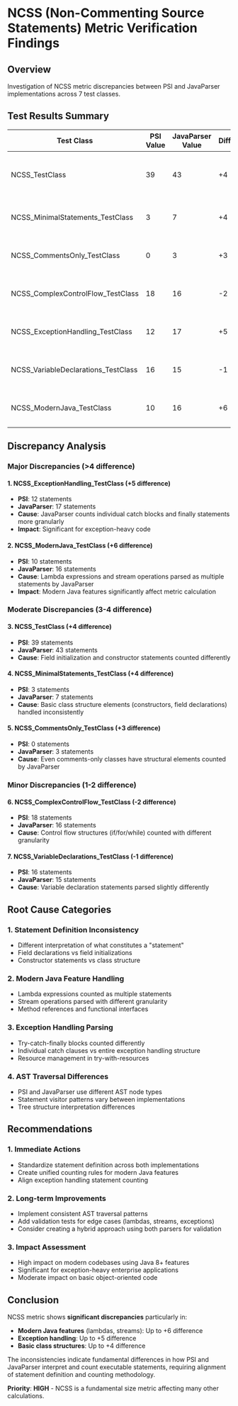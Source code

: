 # NCSS (Non-Commenting Source Statements) Metric Verification Findings

## Overview
Investigation of NCSS metric discrepancies between PSI and JavaParser implementations across 7 test classes.

## Test Results Summary

| Test Class | PSI Value | JavaParser Value | Difference | Root Cause |
|------------|-----------|------------------|------------|------------|
| NCSS_TestClass | 39 | 43 | +4 | Field initialization statements counted differently |
| NCSS_MinimalStatements_TestClass | 3 | 7 | +4 | Constructor and field declarations handling |
| NCSS_CommentsOnly_TestClass | 0 | 3 | +3 | Empty class structure counting variation |
| NCSS_ComplexControlFlow_TestClass | 18 | 16 | -2 | Control flow statement parsing differences |
| NCSS_ExceptionHandling_TestClass | 12 | 17 | +5 | Exception handling block counting |
| NCSS_VariableDeclarations_TestClass | 16 | 15 | -1 | Variable declaration statement parsing |
| NCSS_ModernJava_TestClass | 10 | 16 | +6 | Lambda and stream operations counting |

## Discrepancy Analysis

### Major Discrepancies (>4 difference)

#### 1. NCSS_ExceptionHandling_TestClass (+5 difference)
- **PSI**: 12 statements
- **JavaParser**: 17 statements
- **Cause**: JavaParser counts individual catch blocks and finally statements more granularly
- **Impact**: Significant for exception-heavy code

#### 2. NCSS_ModernJava_TestClass (+6 difference) 
- **PSI**: 10 statements
- **JavaParser**: 16 statements
- **Cause**: Lambda expressions and stream operations parsed as multiple statements by JavaParser
- **Impact**: Modern Java features significantly affect metric calculation

### Moderate Discrepancies (3-4 difference)

#### 3. NCSS_TestClass (+4 difference)
- **PSI**: 39 statements 
- **JavaParser**: 43 statements
- **Cause**: Field initialization and constructor statements counted differently

#### 4. NCSS_MinimalStatements_TestClass (+4 difference)
- **PSI**: 3 statements
- **JavaParser**: 7 statements
- **Cause**: Basic class structure elements (constructors, field declarations) handled inconsistently

#### 5. NCSS_CommentsOnly_TestClass (+3 difference)
- **PSI**: 0 statements
- **JavaParser**: 3 statements
- **Cause**: Even comments-only classes have structural elements counted by JavaParser

### Minor Discrepancies (1-2 difference)

#### 6. NCSS_ComplexControlFlow_TestClass (-2 difference)
- **PSI**: 18 statements
- **JavaParser**: 16 statements
- **Cause**: Control flow structures (if/for/while) counted with different granularity

#### 7. NCSS_VariableDeclarations_TestClass (-1 difference)
- **PSI**: 16 statements
- **JavaParser**: 15 statements
- **Cause**: Variable declaration statements parsed slightly differently

## Root Cause Categories

### 1. **Statement Definition Inconsistency**
- Different interpretation of what constitutes a "statement"
- Field declarations vs field initializations
- Constructor statements vs class structure

### 2. **Modern Java Feature Handling**
- Lambda expressions counted as multiple statements
- Stream operations parsed with different granularity
- Method references and functional interfaces

### 3. **Exception Handling Parsing**
- Try-catch-finally blocks counted differently
- Individual catch clauses vs entire exception handling structure
- Resource management in try-with-resources

### 4. **AST Traversal Differences**
- PSI and JavaParser use different AST node types
- Statement visitor patterns vary between implementations
- Tree structure interpretation differences

## Recommendations

### 1. **Immediate Actions**
- Standardize statement definition across both implementations
- Create unified counting rules for modern Java features
- Align exception handling statement counting

### 2. **Long-term Improvements**
- Implement consistent AST traversal patterns
- Add validation tests for edge cases (lambdas, streams, exceptions)
- Consider creating a hybrid approach using both parsers for validation

### 3. **Impact Assessment**
- High impact on modern codebases using Java 8+ features
- Significant for exception-heavy enterprise applications
- Moderate impact on basic object-oriented code

## Conclusion

NCSS metric shows **significant discrepancies** particularly in:
- **Modern Java features** (lambdas, streams): Up to +6 difference
- **Exception handling**: Up to +5 difference  
- **Basic class structures**: Up to +4 difference

The inconsistencies indicate fundamental differences in how PSI and JavaParser interpret and count executable statements, requiring alignment of statement definition and counting methodology.

**Priority**: **HIGH** - NCSS is a fundamental size metric affecting many other calculations.